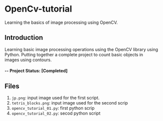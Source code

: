 # OpenCv-tutorial
Learning the basics of image processing using OpenCV.

## Introduction

Learning basic image processing operations using the OpenCV library using Python. Putting together a complete project to count basic objects in images using contours.

#### -- Project Status: [Completed]

## Files
1. ```jp.png```: input image used for the first script.  
2. ```tetris_blocks.png```: input image used for the second scrip
2. ```opencv_tutorial_01.py```: first python scrip
3. ```opencv_tutorial_02.py```: secod python script
